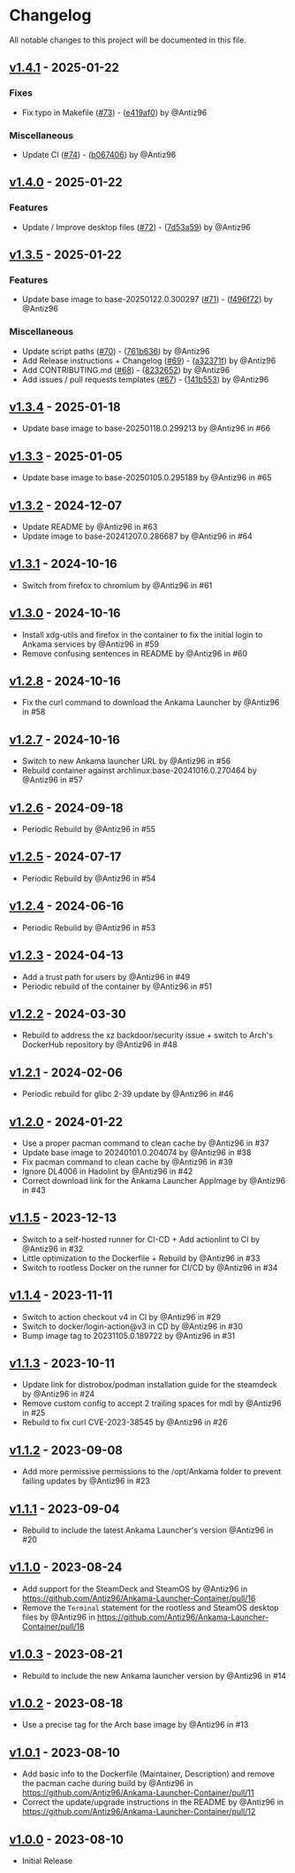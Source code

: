 # Changelog

All notable changes to this project will be documented in this file.

## [v1.4.1](https://github.com/Antiz96/Ankama-Launcher-Container/releases/tag/v1.4.1) - 2025-01-22

### Fixes

- Fix typo in Makefile ([#73](https://github.com/Antiz96/Ankama-Launcher-Container/pull/73)) - ([e419af0](https://github.com/Antiz96/Ankama-Launcher-Container/commit/e419af0e9bd99b3f93375af9377f0b6d8ac20c2a)) by @Antiz96

### Miscellaneous

- Update CI ([#74](https://github.com/Antiz96/Ankama-Launcher-Container/pull/74)) - ([b067406](https://github.com/Antiz96/Ankama-Launcher-Container/commit/b067406e5e7ddc9c6751c3096cfbc6dc8b32436f)) by @Antiz96

## [v1.4.0](https://github.com/Antiz96/Ankama-Launcher-Container/releases/tag/v1.4.0) - 2025-01-22

### Features

- Update / Improve desktop files ([#72](https://github.com/Antiz96/Ankama-Launcher-Container/pull/72)) - ([7d53a59](https://github.com/Antiz96/Ankama-Launcher-Container/commit/7d53a592efc16624646b682c55cce6c08cd198da)) by @Antiz96

## [v1.3.5](https://github.com/Antiz96/Ankama-Launcher-Container/releases/tag/v1.3.5) - 2025-01-22

### Features

- Update base image to base-20250122.0.300297 ([#71](https://github.com/Antiz96/Ankama-Launcher-Container/pull/71)) - ([f496f72](https://github.com/Antiz96/Ankama-Launcher-Container/commit/f496f72b716a2dbc144324bab61a9d184f6017f0)) by @Antiz96

### Miscellaneous

- Update script paths ([#70](https://github.com/Antiz96/Ankama-Launcher-Container/pull/70)) - ([761b636](https://github.com/Antiz96/Ankama-Launcher-Container/commit/761b636222d69eef34b3787ad943b3fcddfa57cc)) by @Antiz96
- Add Release instructions + Changelog ([#69](https://github.com/Antiz96/Ankama-Launcher-Container/pull/69)) - ([a32371f](https://github.com/Antiz96/Ankama-Launcher-Container/commit/a32371fa9e5758eafadfaa9d3db64bb2602f0ad2)) by @Antiz96
- Add CONTRIBUTING.md ([#68](https://github.com/Antiz96/Ankama-Launcher-Container/pull/68)) - ([8232652](https://github.com/Antiz96/Ankama-Launcher-Container/commit/82326526debfd83d5abb18f0924f3fb0c4589233)) by @Antiz96
- Add issues / pull requests templates ([#67](https://github.com/Antiz96/Ankama-Launcher-Container/pull/67)) - ([141b553](https://github.com/Antiz96/Ankama-Launcher-Container/commit/141b5530a85b162d2852da65b1b0013a0dc8ea30)) by @Antiz96

## [v1.3.4](https://github.com/Antiz96/Ankama-Launcher-Container/releases/tag/v1.3.4) - 2025-01-18

- Update base image to base-20250118.0.299213 by @Antiz96 in #66

## [v1.3.3](https://github.com/Antiz96/Ankama-Launcher-Container/releases/tag/v1.3.3) - 2025-01-05

- Update base image to base-20250105.0.295189 by @Antiz96 in #65

## [v1.3.2](https://github.com/Antiz96/Ankama-Launcher-Container/releases/tag/v1.3.2) - 2024-12-07

- Update README by @Antiz96 in #63
- Update image to base-20241207.0.286687 by @Antiz96 in #64

## [v1.3.1](https://github.com/Antiz96/Ankama-Launcher-Container/releases/tag/v1.3.1) - 2024-10-16

- Switch from firefox to chromium by @Antiz96 in #61

## [v1.3.0](https://github.com/Antiz96/Ankama-Launcher-Container/releases/tag/v1.3.0) - 2024-10-16

- Install xdg-utils and firefox in the container to fix the initial login to Ankama services by @Antiz96 in #59
- Remove confusing sentences in README by @Antiz96 in #60

## [v1.2.8](https://github.com/Antiz96/Ankama-Launcher-Container/releases/tag/v1.2.8) - 2024-10-16

- Fix the curl command to download the Ankama Launcher by @Antiz96 in #58

## [v1.2.7](https://github.com/Antiz96/Ankama-Launcher-Container/releases/tag/v1.2.7) - 2024-10-16

- Switch to new Ankama launcher URL by @Antiz96 in #56
- Rebuild container against archlinux:base-20241016.0.270464 by @Antiz96 in #57

## [v1.2.6](https://github.com/Antiz96/Ankama-Launcher-Container/releases/tag/v1.2.6) - 2024-09-18

- Periodic Rebuild by @Antiz96 in #55

## [v1.2.5](https://github.com/Antiz96/Ankama-Launcher-Container/releases/tag/v1.2.5) - 2024-07-17

- Periodic Rebuild by @Antiz96 in #54

## [v1.2.4](https://github.com/Antiz96/Ankama-Launcher-Container/releases/tag/v1.2.4) - 2024-06-16

- Periodic Rebuild by @Antiz96 in #53

## [v1.2.3](https://github.com/Antiz96/Ankama-Launcher-Container/releases/tag/v1.2.3) - 2024-04-13

- Add a trust path for users by @Antiz96 in #49
- Periodic rebuild of the container by @Antiz96 in #51

## [v1.2.2](https://github.com/Antiz96/Ankama-Launcher-Container/releases/tag/v1.2.2) - 2024-03-30

- Rebuild to address the xz backdoor/security issue + switch to Arch's DockerHub repository by @Antiz96 in #48

## [v1.2.1](https://github.com/Antiz96/Ankama-Launcher-Container/releases/tag/v1.2.1) - 2024-02-06

- Periodic rebuild for glibc 2-39 update by @Antiz96 in #46

## [v1.2.0](https://github.com/Antiz96/Ankama-Launcher-Container/releases/tag/v1.2.0) - 2024-01-22

- Use a proper pacman command to clean cache by @Antiz96 in #37
- Update base image to 20240101.0.204074 by @Antiz96 in #38
- Fix pacman command to clean cache by @Antiz96 in #39
- Ignore DL4006 in Hadolint by @Antiz96 in #42
- Correct download link for the Ankama Launcher AppImage by @Antiz96 in #43

## [v1.1.5](https://github.com/Antiz96/Ankama-Launcher-Container/releases/tag/v1.1.5) - 2023-12-13

- Switch to a self-hosted runner for CI-CD + Add actionlint to CI by @Antiz96 in #32
- Little optimization to the Dockerfile + Rebuild by @Antiz96 in #33
- Switch to rootless Docker on the runner for CI/CD by @Antiz96 in #34

## [v1.1.4](https://github.com/Antiz96/Ankama-Launcher-Container/releases/tag/v1.1.4) - 2023-11-11

- Switch to action checkout v4 in CI by @Antiz96 in #29
- Switch to docker/login-action@v3 in CD by @Antiz96 in #30
- Bump image tag to 20231105.0.189722 by @Antiz96 in #31

## [v1.1.3](https://github.com/Antiz96/Ankama-Launcher-Container/releases/tag/v1.1.3) - 2023-10-11

- Update link for distrobox/podman installation guide for the steamdeck by @Antiz96 in #24
- Remove custom config to accept 2 trailing spaces for mdl by @Antiz96 in #25
- Rebuild to fix curl CVE-2023-38545 by @Antiz96 in #26

## [v1.1.2](https://github.com/Antiz96/Ankama-Launcher-Container/releases/tag/v1.1.2) - 2023-09-08

- Add more permissive permissions to the /opt/Ankama folder to prevent failing updates by @Antiz96 in #23

## [v1.1.1](https://github.com/Antiz96/Ankama-Launcher-Container/releases/tag/v1.1.1) - 2023-09-04

- Rebuild to include the latest Ankama Launcher's version @Antiz96 in #20

## [v1.1.0](https://github.com/Antiz96/Ankama-Launcher-Container/releases/tag/v1.1.0) - 2023-08-24

- Add support for the SteamDeck and SteamOS by @Antiz96 in <https://github.com/Antiz96/Ankama-Launcher-Container/pull/16>
- Remove the `Terminal` statement for the rootless and SteamOS desktop files by @Antiz96 in <https://github.com/Antiz96/Ankama-Launcher-Container/pull/18>

## [v1.0.3](https://github.com/Antiz96/Ankama-Launcher-Container/releases/tag/v1.0.3) - 2023-08-21

- Rebuild to include the new Ankama launcher version by @Antiz96 in #14

## [v1.0.2](https://github.com/Antiz96/Ankama-Launcher-Container/releases/tag/v1.0.2) - 2023-08-18

- Use a precise tag for the Arch base image by @Antiz96 in #13

## [v1.0.1](https://github.com/Antiz96/Ankama-Launcher-Container/releases/tag/v1.0.1) - 2023-08-10

- Add basic info to the Dockerfile (Maintainer, Description) and remove the pacman cache during build by @Antiz96 in <https://github.com/Antiz96/Ankama-Launcher-Container/pull/11>
- Correct the update/upgrade instructions in the README by @Antiz96 in <https://github.com/Antiz96/Ankama-Launcher-Container/pull/12>

## [v1.0.0](https://github.com/Antiz96/Ankama-Launcher-Container/releases/tag/v1.0.0) - 2023-08-10

- Initial Release

<!-- generated by git-cliff -->
